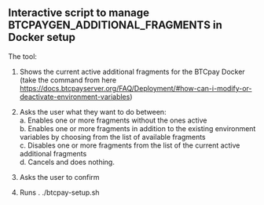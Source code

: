 ## Interactive script to manage BTCPAYGEN_ADDITIONAL_FRAGMENTS in Docker setup ##

The tool:
1. Shows the current active additional fragments for the BTCpay Docker (take the command from here https://docs.btcpayserver.org/FAQ/Deployment/#how-can-i-modify-or-deactivate-environment-variables)
2. Asks the user what they want to do between:
   <br>a. Enables one or more fragments without the ones active
   <br>b. Enables one or more fragments in addition to the existing environment variables by choosing from the list of available fragments
   <br>c. Disables one or more fragments from the list of the current active additional fragments
   <br>d. Cancels and does nothing.

4. Asks the user to confirm
5. Runs . ./btcpay-setup.sh
